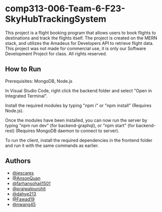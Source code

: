 # comp313-006-Team-6-F23-SkyHubTrackingSystem

This project is a flight booking program that allows users to book flights to destinations and track the flights itself. The project is created on the MERN stack, and utilizes the Amadeus for Developers API to retrieve flight data. This project was not made for commercial use, it is only our Software Development Project for class. All rights reserved.

## How to Run

Prerequisites: MongoDB, Node.js

In Visual Studio Code, right click the backend folder and select "Open in Integrated Terminal".

Install the required modules by typing "npm i" or "npm install" (Requires Node.js).

Once the modules have been installed, you can now run the server by typing "npm run dev" (for backend-graphql), or "npm start" (for backend-rest) (Requires MongoDB daemon to connect to server).

To run the client, install the required dependencies in the frontend folder and run it with the same commands as earlier.

## Authors

- [@jescares](https://www.github.com/jescares)
- [@AnsonQuan](https://www.github.com/AnsonQuan)
- [@farhansohail1501](https://www.github.com/farhansohail1501)
- [@prajwalpurohit](https://www.github.com/prajwalpurohit)
- [@dahye213](https://www.github.com/dahye213)
- [@Fawad19](https://www.github.com/Fawad19)
- [@nwang45](https://www.github.com/nwang45)
